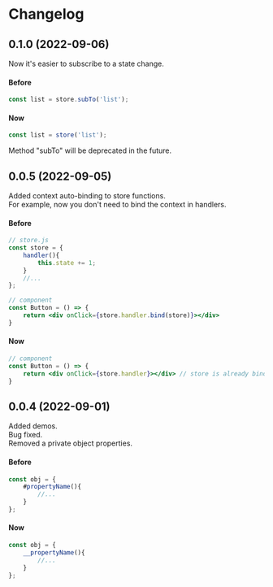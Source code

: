 # Changelog

## 0.1.0 (2022-09-06)

Now it's easier to subscribe to a state change.
#### Before
```jsx
const list = store.subTo('list');
```

#### Now
```jsx
const list = store('list');
```

Method "subTo" will be deprecated in the future.

## 0.0.5 (2022-09-05)

Added context auto-binding to store functions.<br/>
For example, now you don't need to bind the context in handlers.
#### Before
```jsx
// store.js
const store = {
    handler(){
        this.state += 1;
    }
    //...
};

// component
const Button = () => {
    return <div onClick={store.handler.bind(store)}></div>
}
```

#### Now
```jsx
// component
const Button = () => {
    return <div onClick={store.handler}></div> // store is already binded
}
```


## 0.0.4 (2022-09-01)

Added demos.<br/>
Bug fixed.<br/>
Removed a private object properties.<br/>

#### Before
```js
const obj = {
    #propertyName(){
        //...
    }
};
```

#### Now
```js
const obj = {
    __propertyName(){
        //...
    }
};
```
